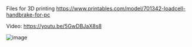 Files for 3D printing
https://www.printables.com/model/701342-loadcell-handbrake-for-pc

Video:
https://youtu.be/5GwDBJaX8s8

![image](https://github.com/user-attachments/assets/2518ef51-9c08-49b6-ade6-1fa1d385ba0f)
